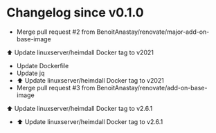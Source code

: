 # Changelog since v0.1.0
- Merge pull request #2 from BenoitAnastay/renovate/major-add-on-base-image

⬆️ Update linuxserver/heimdall Docker tag to v2021 
- Update Dockerfile 
- Update jq 
- ⬆️ Update linuxserver/heimdall Docker tag to v2021 
- Merge pull request #3 from BenoitAnastay/renovate/add-on-base-image

⬆️ Update linuxserver/heimdall Docker tag to v2.6.1 
- ⬆️ Update linuxserver/heimdall Docker tag to v2.6.1 
